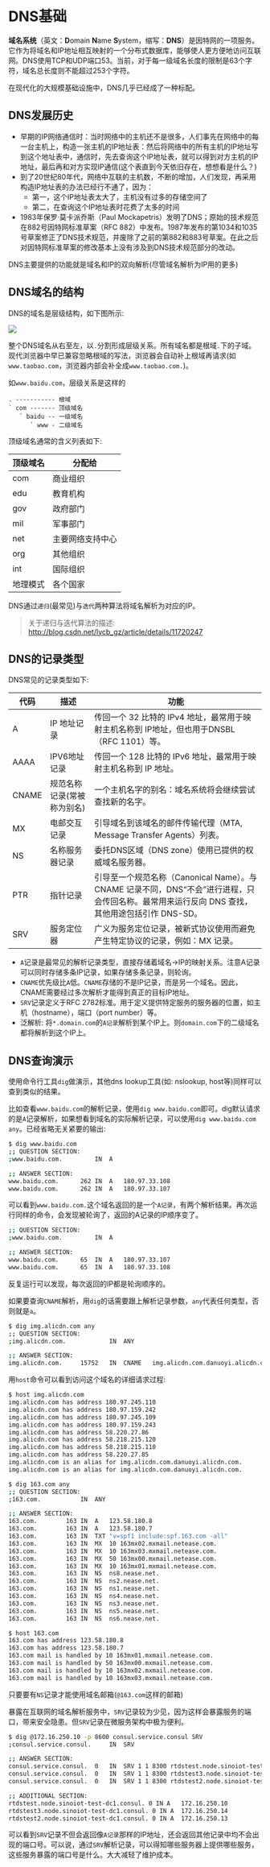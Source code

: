 # DNS基础
**域名系统**（英文：**D**omain **N**ame **S**ystem，缩写：**DNS**）是因特网的一项服务。它作为将域名和IP地址相互映射的一个分布式数据库，能够使人更方便地访问互联网。DNS使用TCP和UDP端口53。当前，对于每一级域名长度的限制是63个字符，域名总长度则不能超过253个字符。

在现代化的大规模基础设施中，DNS几乎已经成了一种标配。

## DNS发展历史
- 早期的IP网络通信时：当时网络中的主机还不是很多，人们事先在网络中的每一台主机上，构造一张主机的IP地址表：然后将网络中的所有主机的IP地址写到这个地址表中，通信时，先去查询这个IP地址表，就可以得到对方主机的IP地址，最后再和对方实现IP通信(这个表直到今天依旧存在，想想看是什么？)
- 到了20世纪80年代，网络中互联的主机数，不断的增加，人们发现，再采用构造IP地址表的办法已经行不通了，因为：
    - 第一，这个IP地址表太大了，主机没有过多的存储空间了
    - 第二，在查询这个IP地址表时花费了太多的时间
- 1983年保罗·莫卡派乔斯（Paul Mockapetris）发明了DNS；原始的技术规范在882号因特网标准草案（RFC 882）中发布。1987年发布的第1034和1035号草案修正了DNS技术规范，并废除了之前的第882和883号草案。在此之后对因特网标准草案的修改基本上没有涉及到DNS技术规范部分的改动。

DNS主要提供的功能就是域名和IP的双向解析(尽管域名解析为IP用的更多)

## DNS域名的结构
DNS的域名是层级结构，如下图所示:

![](https://upload.wikimedia.org/wikipedia/commons/b/b1/Domain_name_space.svg)

整个DNS域名从右至左，以`.`分割形成层级关系。所有域名都是根域`.`下的子域。现代浏览器中早已兼容忽略根域的写法，浏览器会自动补上根域再请求(如`www.taobao.com`，浏览器内部会补全成`www.taobao.com.`)。

如`www.baidu.com`，层级关系是这样的
```
. ----------- 根域
` com ------- 顶级域名
   ` baidu -- 一级域名
      ` www - 二级域名
```

顶级域名通常的含义列表如下:

顶级域名 | 分配给
--------|-------
com     | 商业组织
edu     | 教育机构
gov     | 政府部门
mil     | 军事部门
net     | 主要网络支持中心
org     | 其他组织
int     | 国际组织
地理模式 | 各个国家

DNS通过`递归`(最常见)与`迭代`两种算法将域名解析为对应的IP。

> 关于递归与迭代算法的描述: http://blog.csdn.net/lycb_gz/article/details/11720247

## DNS的记录类型
DNS常见的记录类型如下:

代码    |   描述                 |              功能
-------|------------------------|-----------------------------
 A     | IP 地址记录             | 传回一个 32 比特的 IPv4 地址，最常用于映射主机名称到 IP地址，但也用于DNSBL（RFC 1101）等。
 AAAA  | IPV6地址记录            | 传回一个 128 比特的 IPv6 地址，最常用于映射主机名称到 IP 地址。
 CNAME | 规范名称记录(常被称为别名) | 一个主机名字的别名：域名系统将会继续尝试查找新的名字。
 MX    | 电邮交互记录             | 引导域名到该域名的邮件传输代理（MTA, Message Transfer Agents）列表。
 NS    | 名称服务器记录           | 委托DNS区域（DNS zone）使用已提供的权威域名服务器。
 PTR   | 指针记录                | 引导至一个规范名称（Canonical Name）。与 CNAME 记录不同，DNS“不会”进行进程，只会传回名称。最常用来运行反向 DNS 查找，其他用途包括引作 DNS-SD。
 SRV   | 服务定位器              | 广义为服务定位记录，被新式协议使用而避免产生特定协议的记录，例如：MX 记录。

* `A`记录是最常见的解析记录类型，直接存储着域名->IP的映射关系。注意A记录可以同时存储多条IP记录，如果存储多条记录，则轮询。
* `CNAME`优先级比`A`低。`CNAME`存储的不是IP记录，而是另一个域名。因此，CNAME需要经过多次解析才能得到真正的目标IP地址。
* `SRV`记录定义于RFC 2782标准。用于定义提供特定服务的服务器的位置，如主机（hostname），端口（port number）等。
* 泛解析: 将`*.domain.com`的`A记录`解析到某个IP上。则`domain.com`下的二级域名都将解析到这个IP上。

## DNS查询演示
使用命令行工具`dig`做演示，其他dns lookup工具(如: nslookup, host等)同样可以查到类似的结果。

比如查看`www.baidu.com`的解析记录，使用`dig www.baidu.com`即可。dig默认请求的是`A`记录解析，如果想看到域名的实际解析记录，可以使用`dig www.baidu.com any`。已经省略无关紧要的输出:

```bash
$ dig www.baidu.com
;; QUESTION SECTION:
;www.baidu.com.         IN  A

;; ANSWER SECTION:
www.baidu.com.      262 IN  A   180.97.33.108
www.baidu.com.      262 IN  A   180.97.33.107
```

可以看到`www.baidu.com.`这个域名返回的是一个`A记录`，有两个解析结果。再次运行同样的命令，会发现被轮询了，返回的A记录的IP顺序变了。

```bash
;; QUESTION SECTION:
;www.baidu.com.         IN  A

;; ANSWER SECTION:
www.baidu.com.      65  IN  A   180.97.33.107
www.baidu.com.      65  IN  A   180.97.33.108
```

反复运行可以发现，每次返回的IP都是轮询顺序的。

如果要查询`CNAME`解析，用`dig`的话需要跟上解析记录参数，`any`代表任何类型，否则就是`a`。

```bash
$ dig img.alicdn.com any
;; QUESTION SECTION:
;img.alicdn.com.            IN  ANY

;; ANSWER SECTION:
img.alicdn.com.     15752   IN  CNAME   img.alicdn.com.danuoyi.alicdn.com.
```

用`host`命令可以看到访问这个域名的详细请求过程:

```bash
$ host img.alicdn.com
img.alicdn.com has address 180.97.245.110
img.alicdn.com has address 180.97.159.242
img.alicdn.com has address 180.97.245.109
img.alicdn.com has address 180.97.159.243
img.alicdn.com has address 58.220.27.86
img.alicdn.com has address 58.218.215.120
img.alicdn.com has address 58.218.215.110
img.alicdn.com has address 58.220.27.85
img.alicdn.com is an alias for img.alicdn.com.danuoyi.alicdn.com.
img.alicdn.com is an alias for img.alicdn.com.danuoyi.alicdn.com.
```

```bash
$ dig 163.com any
;; QUESTION SECTION:
;163.com.           IN  ANY

;; ANSWER SECTION:
163.com.        163 IN  A   123.58.180.8
163.com.        163 IN  A   123.58.180.7
163.com.        163 IN  TXT "v=spf1 include:spf.163.com -all"
163.com.        163 IN  MX  10 163mx02.mxmail.netease.com.
163.com.        163 IN  MX  10 163mx03.mxmail.netease.com.
163.com.        163 IN  MX  50 163mx00.mxmail.netease.com.
163.com.        163 IN  MX  10 163mx01.mxmail.netease.com.
163.com.        163 IN  NS  ns8.nease.net.
163.com.        163 IN  NS  ns2.nease.net.
163.com.        163 IN  NS  ns1.nease.net.
163.com.        163 IN  NS  ns4.nease.net.
163.com.        163 IN  NS  ns3.nease.net.
163.com.        163 IN  NS  ns5.nease.net.
163.com.        163 IN  NS  ns6.nease.net.
```

```bash
$ host 163.com
163.com has address 123.58.180.8
163.com has address 123.58.180.7
163.com mail is handled by 10 163mx01.mxmail.netease.com.
163.com mail is handled by 50 163mx00.mxmail.netease.com.
163.com mail is handled by 10 163mx02.mxmail.netease.com.
163.com mail is handled by 10 163mx03.mxmail.netease.com.
```

只要要有`NS`记录才能使用域名邮箱(`@163.com`这样的邮箱)

暴露在互联网的域名解析服务中，`SRV`记录较为少见，因为这样会暴露服务的端口，带来安全隐患。但`SRV`记录在微服务架构中极为便利。

```bash
$ dig @172.16.250.10 -p 8600 consul.service.consul SRV
;consul.service.consul.     IN  SRV

;; ANSWER SECTION:
consul.service.consul.  0   IN  SRV 1 1 8300 rtdstest.node.sinoiot-test-dc1.consul.
consul.service.consul.  0   IN  SRV 1 1 8300 rtdstest3.node.sinoiot-test-dc1.consul.
consul.service.consul.  0   IN  SRV 1 1 8300 rtdstest2.node.sinoiot-test-dc1.consul.

;; ADDITIONAL SECTION:
rtdstest.node.sinoiot-test-dc1.consul. 0 IN A   172.16.250.10
rtdstest3.node.sinoiot-test-dc1.consul. 0 IN A  172.16.250.14
rtdstest2.node.sinoiot-test-dc1.consul. 0 IN A  172.16.250.13
```

可以看到`SRV`记录不但会返回像`A记录`那样的IP地址，还会返回其他记录中均不会出现的端口号。可以说，通过`SRV`解析记录，可以得知哪些服务器上提供哪些服务，这些服务暴露的端口号是什么。大大减轻了维护成本。
